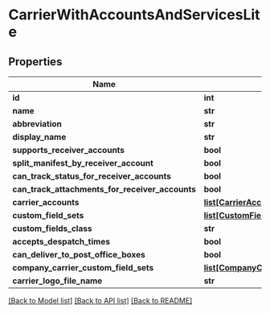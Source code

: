 # CarrierWithAccountsAndServicesLite

## Properties
Name | Type | Description | Notes
------------ | ------------- | ------------- | -------------
**id** | **int** |  | [optional] 
**name** | **str** |  | [optional] 
**abbreviation** | **str** |  | [optional] 
**display_name** | **str** |  | [optional] 
**supports_receiver_accounts** | **bool** |  | [optional] 
**split_manifest_by_receiver_account** | **bool** |  | [optional] 
**can_track_status_for_receiver_accounts** | **bool** |  | [optional] 
**can_track_attachments_for_receiver_accounts** | **bool** |  | [optional] 
**carrier_accounts** | [**list[CarrierAccountLiteWithServices]**](CarrierAccountLiteWithServices.md) |  | [optional] 
**custom_field_sets** | [**list[CustomFieldSet]**](CustomFieldSet.md) |  | [optional] 
**custom_fields_class** | **str** |  | [optional] 
**accepts_despatch_times** | **bool** |  | [optional] 
**can_deliver_to_post_office_boxes** | **bool** |  | [optional] 
**company_carrier_custom_field_sets** | [**list[CompanyCarrierCustomFieldSetList]**](CompanyCarrierCustomFieldSetList.md) |  | [optional] 
**carrier_logo_file_name** | **str** |  | [optional] 

[[Back to Model list]](../README.md#documentation-for-models) [[Back to API list]](../README.md#documentation-for-api-endpoints) [[Back to README]](../README.md)

